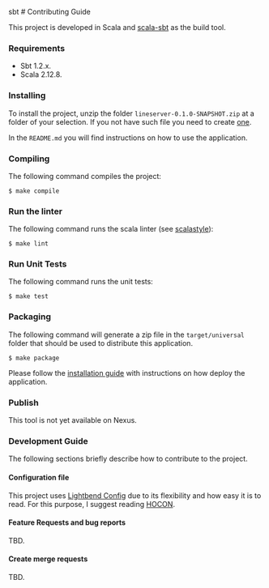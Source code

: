 sbt # Contributing Guide

This project is developed in Scala and [scala-sbt](https://www.scala-sbt.org/) as the build tool.

### Requirements

* Sbt 1.2.x.
* Scala 2.12.8.

### Installing

To install the project, unzip the folder `lineserver-0.1.0-SNAPSHOT.zip` at a folder of your selection. If you not have such
file you need to create [one](#packaging).

In the `README.md` you will find instructions on how to use the application.

### Compiling

The following command compiles the project:

```
$ make compile
```

### Run the linter

The following command runs the scala linter (see [scalastyle](http://www.scalastyle.org/)):

```
$ make lint
```

### Run Unit Tests

The following command runs the unit tests:

```
$ make test
```

### Packaging

The following command will generate a zip file in the `target/universal` folder that should be used to distribute this
application.

```
$ make package
```

Please follow the [installation guide](#installing) with instructions on how deploy the application.

### Publish

This tool is not yet available on Nexus.

### Development Guide

The following sections briefly describe how to contribute to the project.

#### Configuration file

This project uses [Lightbend Config](https://github.com/lightbend/config) due to its flexibility and how easy it is to
read. For this purpose, I suggest reading [HOCON](https://github.com/lightbend/config/blob/master/HOCON.md).

#### Feature Requests and bug reports

TBD.

#### Create merge requests

TBD.
